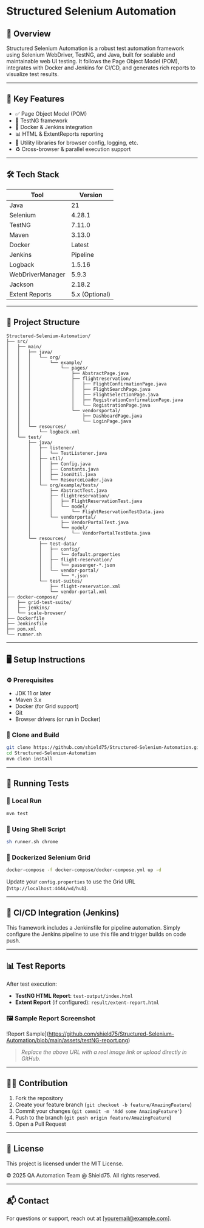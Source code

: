 # Structured Selenium Automation

## 🧾 Overview

Structured Selenium Automation is a robust test automation framework using Selenium WebDriver, TestNG, and Java, built for scalable and maintainable web UI testing. It follows the Page Object Model (POM), integrates with Docker and Jenkins for CI/CD, and generates rich reports to visualize test results.

---

## 🚀 Key Features

- ✅ Page Object Model (POM)
- 🧪 TestNG framework
- 🐳 Docker & Jenkins integration
- 📊 HTML & ExtentReports reporting
- 🧩 Utility libraries for browser config, logging, etc.
- ♻️ Cross-browser & parallel execution support

---

## 🛠️ Tech Stack

| Tool              | Version        |
|-------------------|----------------|
| Java              | 21             |
| Selenium          | 4.28.1         |
| TestNG           | 7.11.0         |
| Maven            | 3.13.0         |
| Docker           | Latest         |
| Jenkins          | Pipeline       |
| Logback          | 1.5.16         |
| WebDriverManager | 5.9.3          |
| Jackson          | 2.18.2         |
| Extent Reports | 5.x (Optional) |

---

## 📁 Project Structure

```plaintext
Structured-Selenium-Automation/
├── src/
│   ├── main/
│   │   ├── java/
│   │   │   └── org/
│   │   │       └── example/
│   │   │           └── pages/
│   │   │               ├── AbstractPage.java
│   │   │               ├── flightreservation/
│   │   │               │   ├── FlightConfirmationPage.java
│   │   │               │   ├── FlightSearchPage.java
│   │   │               │   ├── FlightSelectionPage.java
│   │   │               │   ├── RegistrationConfirmationPage.java
│   │   │               │   └── RegistrationPage.java
│   │   │               └── vendorsportal/
│   │   │                   ├── DashboardPage.java
│   │   │                   └── LoginPage.java
│   │   └── resources/
│   │       └── logback.xml
│   └── test/
│       ├── java/
│       │   ├── listener/
│       │   │   └── TestListener.java
│       │   ├── util/
│       │   │   ├── Config.java
│       │   │   ├── Constants.java
│       │   │   ├── JsonUtil.java
│       │   │   └── ResourceLoader.java
│       │   └── org/example/tests/
│       │       ├── AbstractTest.java
│       │       ├── flightreservation/
│       │       │   ├── FlightReservationTest.java
│       │       │   └── model/
│       │       │       └── FlightReservationTestData.java
│       │       └── vendorportal/
│       │           ├── VendorPortalTest.java
│       │           └── model/
│       │               └── VendorPortalTestData.java
│       └── resources/
│           ├── test-data/
│           │   ├── config/
│           │   │   └── default.properties
│           │   ├── flight-reservation/
│           │   │   └── passenger-*.json
│           │   └── vendor-portal/
│           │       └── *.json
│           └── test-suites/
│               ├── flight-reservation.xml
│               └── vendor-portal.xml
├── docker-compose/
│   ├── grid-test-suite/
│   ├── jenkins/
│   └── scale-browser/
├── Dockerfile
├── Jenkinsfile
├── pom.xml
└── runner.sh
```

---

## 🖥️ Setup Instructions

### ⚙️ Prerequisites

- JDK 11 or later
- Maven 3.x
- Docker (for Grid support)
- Git
- Browser drivers (or run in Docker)

### 🔧 Clone and Build

```bash
git clone https://github.com/shield75/Structured-Selenium-Automation.git
cd Structured-Selenium-Automation
mvn clean install
```

---

## 🧪 Running Tests

### 🔹 Local Run

```bash
mvn test
```

### 🔹 Using Shell Script

```bash
sh runner.sh chrome
```

### 🔹 Dockerized Selenium Grid

```bash
docker-compose -f docker-compose/docker-compose.yml up -d
```

Update your `config.properties` to use the Grid URL (`http://localhost:4444/wd/hub`).

---

## 🔄 CI/CD Integration (Jenkins)

This framework includes a Jenkinsfile for pipeline automation. Simply configure the Jenkins pipeline to use this file and trigger builds on code push.

---

## 📊 Test Reports

After test execution:

- **TestNG HTML Report**: `test-output/index.html`
- **Extent Report** (if configured): `result/extent-report.html`

### 🖼️ Sample Report Screenshot

!Report Sample](https://github.com/shield75/Structured-Selenium-Automation/blob/main/assets/testNG-report.png)

> *Replace the above URL with a real image link or upload directly in GitHub.*

---

## 🧑‍💻 Contribution

1. Fork the repository
2. Create your feature branch (`git checkout -b feature/AmazingFeature`)
3. Commit your changes (`git commit -m 'Add some AmazingFeature'`)
4. Push to the branch (`git push origin feature/AmazingFeature`)
5. Open a Pull Request

---

## 🔐 License

This project is licensed under the MIT License.

© 2025 QA Automation Team @ Shield75. All rights reserved.

---

## 📬 Contact

For questions or support, reach out at [youremail@example.com].

